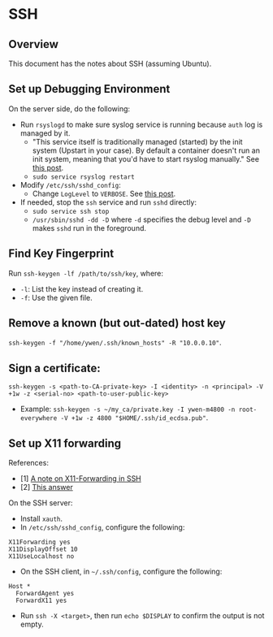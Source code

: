 # SSH

## Overview

This document has the notes about SSH (assuming Ubuntu).

## Set up Debugging Environment

On the server side, do the following:

- Run `rsyslogd` to make sure syslog service is running because `auth` log is managed by it.
  - "This service itself is traditionally managed (started) by the init system (Upstart in your case). By default a container doesn't run an init system, meaning that you'd have to start rsyslog manually." See [this post](https://stackoverflow.com/a/22527114/630364).
  - `sudo service rsyslog restart`
- Modify `/etc/ssh/sshd_config`:
  - Change `LogLevel` to `VERBOSE`. See [this post](https://unix.stackexchange.com/a/15586/162971).
- If needed, stop the `ssh` service and run `sshd` directly:
  - `sudo service ssh stop`
  - `/usr/sbin/sshd -dd -D` where `-d` specifies the debug level and `-D` makes `sshd` run in the foreground.

## Find Key Fingerprint

Run `ssh-keygen -lf /path/to/ssh/key`, where:

- `-l`: List the key instead of creating it.
- `-f`: Use the given file.

## Remove a known (but out-dated) host key

`ssh-keygen -f "/home/ywen/.ssh/known_hosts" -R "10.0.0.10"`.

## Sign a certificate:

`ssh-keygen -s <path-to-CA-private-key> -I <identity> -n <principal> -V +1w -z <serial-no> <path-to-user-public-key>`
  - Example: `ssh-keygen -s ~/my_ca/private.key -I ywen-m4800 -n root-everywhere -V +1w -z 4800 "$HOME/.ssh/id_ecdsa.pub"`.

## Set up X11 forwarding

References:
- [1] [A note on X11-Forwarding in SSH](https://gist.github.com/adrianratnapala/1324845/b0d3df437ee5df5beef4bc1aed89af8c98a4246d)
- [2] [This answer](https://unix.stackexchange.com/a/317083/162971)

On the SSH server:
- Install `xauth`.
- In `/etc/ssh/sshd_config`, configure the following:

```
X11Forwarding yes
X11DisplayOffset 10
X11UseLocalhost no
```

- On the SSH client, in `~/.ssh/config`, configure the following:

```
Host *
  ForwardAgent yes
  ForwardX11 yes
```

- Run `ssh -X <target>`, then run `echo $DISPLAY` to confirm the output is not empty.
